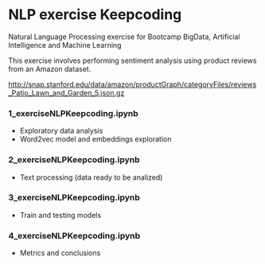# NLP exercise Keepcoding

Natural Language Processing exercise for Bootcamp BigData, Artificial Intelligence and Machine Learning

This exercise involves performing sentiment analysis using product reviews from an Amazon dataset.

http://snap.stanford.edu/data/amazon/productGraph/categoryFiles/reviews_Patio_Lawn_and_Garden_5.json.gz

### 1_exerciseNLPKeepcoding.ipynb

- Exploratory data analysis
- Word2vec model and embeddings exploration

### 2_exerciseNLPKeepcoding.ipynb

- Text processing (data ready to be analized)

### 3_exerciseNLPKeepcoding.ipynb

- Train and testing models

### 4_exerciseNLPKeepcoding.ipynb

- Metrics and conclusions
